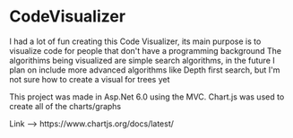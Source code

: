 # CodeVisualizer


I had a lot of fun creating this Code Visualizer, its main purpose is to visualize code for people that don't have a programming background
The algorithims being visualized are simple search algorithms, in the future I plan on include more advanced algorithms like Depth first search, but I'm not sure how to
create a visual for trees yet
<p><p>
This project was made in Asp.Net 6.0 using the MVC. 
Chart.js was used to create all of the charts/graphs 
<p><p>
 Link --> https://www.chartjs.org/docs/latest/ 

